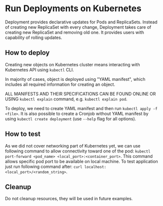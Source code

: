 # Run Deployments on Kubernetes
Deployment provides declarative updates for Pods and ReplicaSets. Instead of creating new ReplicaSet with every change, Deployment takes care of creating new ReplicaSet and removing old one. It provides users with capability of rolling updates.


## How to deploy
Creating new objects on Kubernetes cluster means interacting with Kubernetes API using `kubectl` CLI.

In majority of cases, object is deployed using "YAML manifest", which includes all required information for creating an object.

ALL MANIFESTS AND THEIR SPECIFICATIONS CAN BE FOUND ONLINE OR USING `kubectl explain` command, e.g. `kubectl explain pod`.

To deploy, we need to create YAML manifest and then run `kubectl apply -f <file>`. It is also possible to create a Cronjob without YAML manifest by using `kubectl create deployment` (use `--help` flag for all options).

## How to test
As we did not cover networking part of Kubernetes yet, we can use following command to allow connectivity toward one of the pod: `kubectl port-forward <pod_name> <local_port>:<container_port>`. This command allows specific pod port to be available on local machine. To test application just run following command after: `curl localhost:<local_port>/<random_string>`.

## Cleanup
Do not cleanup resources, they will be used in future examples.
